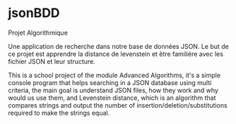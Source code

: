 # jsonBDD
Projet Algorithmique

Une application de recherche dans notre base de données JSON.
Le but de ce projet est apprendre la distance de levenstein et être familiére avec les fichier JSON et leur structure.


This is a school project of the module Advanced Algorithms, it's a simple console program that helps searching in a JSON database using multi criteria, the main goal is understand JSON files, how they work and why would us use them, and Levenstein distance, which is an algorithm that compares strings and output the number of insertion/deletion/substitutions required to make the strings equal.
